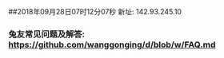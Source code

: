 ##2018年09月28日07时12分07秒 新址: 142.93.245.10
### 兔友常见问题及解答: https://github.com/wanggonging/d/blob/w/FAQ.md
